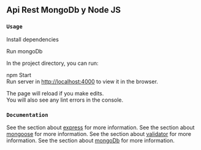 ## Api Rest MongoDb y Node JS

### `Usage`

Install dependencies<br />

Run mongoDb <br />

In the project directory, you can run: <br />

npm Start<br />
Run server in [http://localhost:4000](http://localhost:4000) to view it in the browser.

The page will reload if you make edits.<br />
You will also see any lint errors in the console.

### `Documentation`

See the section about [express](https://expressjs.com/es) for more information.
See the section about [mongoose](https://mongoosejs.com/) for more information.
See the section about [validator](https://www.npmjs.com/package/validator) for more information.
See the section about [mongoDb](https://docs.mongodb.com/manual/) for more information.
